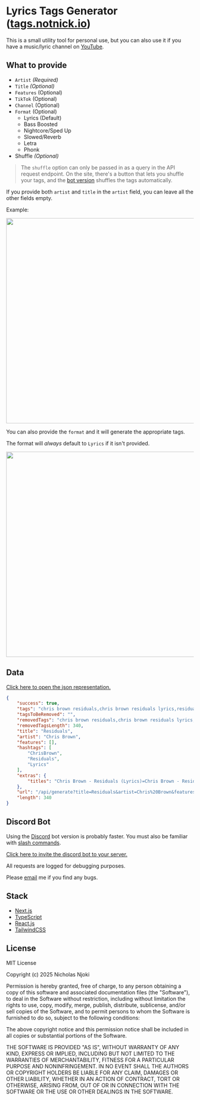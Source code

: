 # Lyrics Tags Generator ([tags.notnick.io](https://tags.notnick.io/))

This is a small utility tool for personal use, but you can also use it if you have a music/lyric channel on [YouTube](https://www.youtube.com).

## What to provide

- `Artist` *(Required)*
- `Title` *(Optional)*
- `Features` (Optional)
- `TikTok` (Optional)
- `Channel` (Optional)
- `Format` (Optional)
    - Lyrics (Default)
    - Bass Boosted
    - Nightcore/Sped Up
    - Slowed/Reverb
    - Letra
    - Phonk
- Shuffle *(Optional)*

> The `shuffle` option can only be passed in as a query in the API request endpoint. On the site, there's a button that lets you shuffle your tags, and the [bot version](https://discord.com/oauth2/authorize?client_id=1338567480834265193&permissions=2147534848&integration_type=0&scope=bot) shuffles the tags automatically.

If you provide both `artist` and `title` in the `artist` field, you can leave all the other fields empty.

Example:

<img width="550" src="https://github.com/user-attachments/assets/84efdc6d-c556-4299-946b-4e2838edb5d5" />

You can also provide the `format` and it will generate the appropriate tags.

The format will _always_ default to `Lyrics` if it isn't provided.

<img width="550" src="https://github.com/user-attachments/assets/b52492a9-7d63-45e1-b5ef-8f0270110b99" />

## Data

[Click here to open the json representation.](https://tags.notnick.io/api/generate?title=Residuals&artist=Chris%20Brown&features=none&tiktok=false&format=lyrics&channel=none)

```json
{
    "success": true,
    "tags": "chris brown residuals,chris brown residuals lyrics,residuals lyrics,residuals chris brown lyrics,lyrics residuals,lyrics chris brown residuals,chris brown lyrics residuals,residuals lyrics chris brown,residuals lyric video,lyrics residuals chris brown,chris brown lyrics,lyrics chris brown,residuals,chris brown,residuals chris brown,lyrics",
    "tagsToBeRemoved": "",
    "removedTags": "chris brown residuals,chris brown residuals lyrics,residuals lyrics,residuals chris brown lyrics,lyrics residuals,lyrics chris brown residuals,chris brown lyrics residuals,residuals lyrics chris brown,residuals lyric video,lyrics residuals chris brown,chris brown lyrics,lyrics chris brown,residuals,chris brown,residuals chris brown,lyrics",
    "removedTagsLength": 340,
    "title": "Residuals",
    "artist": "Chris Brown",
    "features": [],
    "hashtags": [
        "ChrisBrown",
        "Residuals",
        "Lyrics"
    ],
    "extras": {
        "titles": "Chris Brown - Residuals (Lyrics)=Chris Brown - Residuals [Lyrics]"
    },
    "url": "/api/generate?title=Residuals&artist=Chris%20Brown&features=none&tiktok=false&format=lyrics&channel=none&shuffle=false",
    "length": 340
}
```

## Discord Bot

Using the [Discord](https://discord.com/) bot version is probably faster. You must also be familiar with [slash commands](https://support-apps.discord.com/hc/en-us/articles/26501837786775-Slash-Commands-FAQ).

[Click here to invite the discord bot to your server.](https://discord.com/oauth2/authorize?client_id=1338567480834265193&permissions=2147534848&integration_type=0&scope=bot)

All requests are logged for debugging purposes.

Please [email](mailto:hi@notnick.io) me if you find any bugs.

## Stack

- [Next.js](https://nextjs.org/)
- [TypeScript](https://www.typescriptlang.org/)
- [React.js](https://react.dev/)
- [TailwindCSS](https://tailwindcss.com/)

## License

MIT License

Copyright (c) 2025 Nicholas Njoki

Permission is hereby granted, free of charge, to any person obtaining a copy of this software and associated documentation files (the "Software"), to deal in the Software without restriction, including without limitation the rights to use, copy, modify, merge, publish, distribute, sublicense, and/or sell copies of the Software, and to permit persons to whom the Software is furnished to do so, subject to the following conditions:

The above copyright notice and this permission notice shall be included in all copies or substantial portions of the Software.

THE SOFTWARE IS PROVIDED "AS IS", WITHOUT WARRANTY OF ANY KIND, EXPRESS OR IMPLIED, INCLUDING BUT NOT LIMITED TO THE WARRANTIES OF MERCHANTABILITY, FITNESS FOR A PARTICULAR PURPOSE AND NONINFRINGEMENT. IN NO EVENT SHALL THE AUTHORS OR COPYRIGHT HOLDERS BE LIABLE FOR ANY CLAIM, DAMAGES OR OTHER LIABILITY, WHETHER IN AN ACTION OF CONTRACT, TORT OR OTHERWISE, ARISING FROM, OUT OF OR IN CONNECTION WITH THE SOFTWARE OR THE USE OR OTHER DEALINGS IN THE SOFTWARE.
